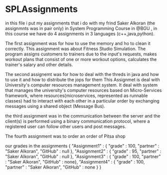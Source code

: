 # SPLAssignments
in this file i put my assignments that i do with my frind Saker Alkoran (the assignmnts was in pair only) in System Programming Course in @BGU , in this course we have do 4 assignments in 3 languages (c++,java,python).



The first assignment was for how to use the memory and ho to clean it correctly.
This assignment was about Fitness Studio Simulation. The program assigns customers to trainers due to the input's requests, makes workout plans that consist of one or more workout options, calculates the trainer's salary and other details.


The second assignemt was for how to deal with the threds in java and how to use it and how to distribute the jops for them
This Assignmet is deal with University's computer resources management system. It deal with system that manages the university's computer resources based on Micro-Services framework, where resources(microservices, represented as runnable classes) had to interact with each other in a particular order by exchanging messages using a shared object (Message Bus).


the third assignment was in the communication between the server and the client(s) is performed using a binary communication protocol, where a registered user can follow other users and post messages. 



The fourth assignment was to order an order of Pitsa shop 



our grades in the assignments { "Assignment1" : { "grade" : 100, "partner" : "Saker Alkoran", "GitHub" : null }, "Assignment2" : { "grade" : 95, "partner" : "Saker Alkoran", "GitHub" : null }, "Assignment3" : { "grade" : 100, "partner" : "Saker Alkoran", "GitHub" : none}, "Assignment4" : { "grade" : 100, "partner" : "Saker Alkoran", "GitHub" : none } }
